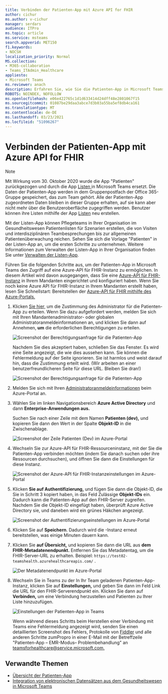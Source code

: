 ```yaml
---
title: Verbinden der Patienten-App mit Azure API for FHIR
author: cichur
ms.author: v-cichur
manager: serdars
audience: ITPro
ms.topic: article
ms.service: msteams
search.appverid: MET150
f1.keywords:
- NOCSH
localization_priority: Normal
MS.collection:
- M365-collaboration
- Teams_ITAdmin_Healthcare
appliesto:
- Microsoft Teams
ms.reviewer: anach
description: Erfahren Sie, wie Sie die Patienten-App in Microsoft Teams mit der Azure-API für FHIR (Fast Healthcare Interoperability Resources) verbinden.
ROBOTS: NOINDEX, NOFOLLOW
ms.openlocfilehash: e06e422765c1d1d633414d24dff48e2801067f15
ms.sourcegitcommit: 01087be29daa3abce7d3b03a55ba5ef8db4ca161
ms.translationtype: MT
ms.contentlocale: de-DE
ms.lasthandoff: 03/23/2021
ms.locfileid: "51096267"
---
```

# <a name="connect-the-patients-app-to-azure-api-for-fhir"></a>Verbinden der Patienten-App mit Azure API for FHIR

> [!NOTE]
> Mit Wirkung vom 30. Oktober 2020 wurde die App "Patienten" zurückgezogen und durch die App [Listen ](https://support.microsoft.com/office/get-started-with-lists-in-teams-c971e46b-b36c-491b-9c35-efeddd0297db) in Microsoft Teams ersetzt. Die Daten der Patienten-App werden in dem Gruppenpostfach der Office 365-Gruppe gespeichert, das zum Team gehört. Alle der Patienten-App zugeordneten Daten bleiben in dieser Gruppe erhalten, auf sie kann aber nicht mehr über die Benutzeroberfläche zugegriffen werden. Benutzer können ihre Listen mithilfe der App [Listen](https://support.microsoft.com/office/get-started-with-lists-in-teams-c971e46b-b36c-491b-9c35-efeddd0297db) neu erstellen.
>
>Mit der Listen-App können Pflegeteams in Ihrer Organisation im Gesundheitswesen Patientenlisten für Szenarien erstellen, die von Visiten und interdisziplinären Teambesprechungen bis zur allgemeinen Patientenüberwachung reichen. Sehen Sie sich die Vorlage "Patienten" in der Listen-App an, um die ersten Schritte zu unternehmen. Weitere Informationen zum Verwalten der Listen-App in Ihrer Organisation finden Sie unter [Verwalten der Listen-App](../../manage-lists-app.md).

Führen Sie die folgenden Schritte aus, um der Patienten-App in Microsoft Teams den Zugriff auf eine Azure-API für FHIR-Instanz zu ermöglichen. In diesem Artikel wird davon ausgegangen, dass Sie eine [Azure-API für FHIR-Instanz](https://azure.microsoft.com/services/azure-api-for-fhir/) in Ihrem Mandanten eingerichtet und konfiguriert haben.  Wenn Sie noch keine Azure API für FHIR-Instanz in Ihrem Mandanten erstellt haben, lesen Sie Schnellstart: Bereitstellen der [Azure-API für FHIR mithilfe des Azure-Portals.](/azure/healthcare-apis/fhir-paas-portal-quickstart)

1. Klicken [Sie hier,](https://login.microsoftonline.com/common/adminConsent?client_id=4aee3506-b263-43e0-ba31-1468fa7b2806) um die Zustimmung des Administrator für die Patienten-App zu erteilen. Wenn Sie dazu aufgefordert werden, melden Sie sich mit Ihren Mandantenadministrator- oder globalen Administratoranmeldeinformationen an, und klicken Sie dann auf Annehmen, **um** die erforderlichen Berechtigungen zu erteilen.

    ![Screenshot der Berechtigungsanfrage für die Patienten-App](../../media/patients-app-permissions-request.png)

    Nachdem Sie dies akzeptiert haben, schließen Sie das Fenster. Es wird eine Seite angezeigt, die wie dies aussehen kann. Sie können die Fehlermeldung auf der Seite ignorieren. Sie ist harmlos und weist darauf hin, dass die Zustimmung erteilt wird. (Wir arbeiten an einer benutzerfreundlicheren Seite für diese URL. Bleiben Sie dran!)

    ![Screenshot der Berechtigungsanfrage für die Patienten-App](../../media/patients-app-permissions-request-granted.png)

2. Melden Sie sich mit Ihren [Administratoranmeldeinformationen](https://portal.azure.com) beim Azure-Portal an.

3. Wählen Sie im linken Navigationsbereich **Azure Active Directory** und dann **Enterprise-Anwendungen aus.**

    Suchen Sie nach einer Zeile mit dem Namen **Patienten (dev),** und kopieren Sie dann den Wert in der Spalte **Objekt-ID** in die Zwischenablage.

    ![Screenshot der Zeile Patienten (Dev) im Azure-Portal](../../media/patients-app-azure-portal-object-id.png)

4. Wechseln Sie zur Azure-API für FHIR-Ressourceninstanz, mit der Sie die Patienten-App verbinden möchten (indem Sie danach suchen oder ihre Ressourcen durchsuchen), und öffnen Sie dann die Einstellungen für diese Instanz.

    ![Screenshot der Azure-API für FHIR-Instanzeinstellungen im Azure-Portal](../../media/patients-app-azure-portal-instance-settings.png)

5. Klicken **Sie auf Authentifizierung,** und fügen Sie dann die Objekt-ID, die Sie in Schritt 3 kopiert haben, in das Feld Zulässige **Objekt-IDs** ein. Dadurch kann die Patienten-App auf den FHIR-Server zugreifen. Nachdem Sie die Objekt-ID eingefügt haben, überprüft Azure Active Directory sie, und daneben wird ein grünes Häkchen angezeigt.

    ![Screenshot der Authentifizierungseinstellungen im Azure-Portal](../../media/patients-app-azure-portal-authentication.png)

6. Klicken Sie auf **Speichern**. Dadurch wird die -Instanz erneut bereitstellen, was einige Minuten dauern kann.

7. Klicken Sie **auf Übersicht,** und kopieren Sie dann die URL aus **dem FHIR-Metadatenendpunkt.** Entfernen Sie das Metadatentag, um die FHIR-Server-URL zu erhalten. Beispiel: `https://test02-teamshealth.azurehealthcareapis.com/` .

    ![Der Metadatenendpunkt im Azure-Portal](../../media/patients-app-azure-portal-metadata-endpoint.png)

8. Wechseln Sie in Teams zu der In Ihr Team geladenen Patienten-App-Instanz, klicken Sie auf **Einstellungen,** und geben Sie dann im Feld Link die URL für den FHIR-Serverendpunkt ein.  Klicken Sie dann auf **Verbinden,** um eine Verbindung herzustellen und Patienten zu Ihrer Liste hinzuzufügen.  

    ![ Einstellungen der Patienten-App in Teams](../../media/patients-app-teams.png)

    Wenn während dieses Schritts beim Herstellen einer Verbindung mit Teams eine Fehlermeldung angezeigt wird, senden Sie einen detaillierten Screenshot des Fehlers, Protokolle von [Fiddler](https://www.telerik.com/download/fiddler) und alle anderen Schritte zumPropro in einer E-Mail mit der Betreffzeile "Patienten-App – EMR-Modus– Problembehandlung" an [teamsforhealthcare@service.microsoft.com.](mailto:teamsforhealthcare@service.microsoft.com)

## <a name="related-topics"></a>Verwandte Themen

- [Übersicht der Patienten-App](patients-app-overview.md)
- [Integration von elektronischen Datensätzen aus dem Gesundheitswesen in Microsoft Teams](patients-app.md)